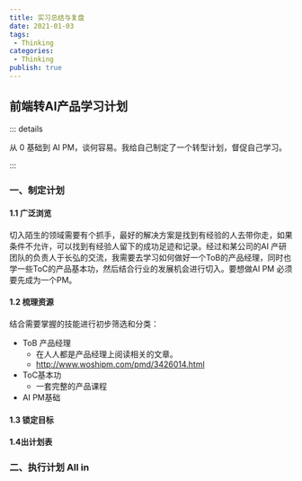 ```yaml
---
title: 实习总结与复盘
date: 2021-01-03
tags:
 - Thinking       
categories: 
 - Thinking
publish: true
---
```


## 前端转AI产品学习计划

::: details

从 0 基础到 AI PM，谈何容易。我给自己制定了一个转型计划，督促自己学习。 

:::

### 一、制定计划

#### 1.1 广泛浏览

切入陌生的领域需要有个抓手，最好的解决方案是找到有经验的人去带你走，如果条件不允许，可以找到有经验人留下的成功足迹和记录。经过和某公司的AI 产研团队的负责人于长弘的交流，我需要去学习如何做好一个ToB的产品经理，同时也学一些ToC的产品基本功，然后结合行业的发展机会进行切入。要想做AI PM 必须要先成为一个PM。

#### 1.2 梳理资源

结合需要掌握的技能进行初步筛选和分类：

- ToB 产品经理
  - 在人人都是产品经理上阅读相关的文章。
  - http://www.woshipm.com/pmd/3426014.html
- ToC基本功
  - 一套完整的产品课程
- AI PM基础

#### 1.3 锁定目标

#### 1.4出计划表

### 二、执行计划 All in

